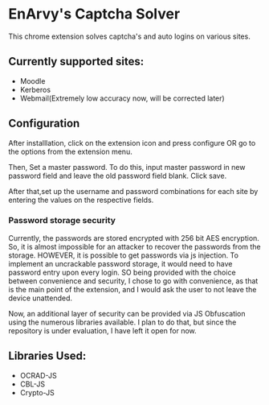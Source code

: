 # EnArvy's Captcha Solver

This chrome extension solves captcha's and auto logins on various sites.
## Currently supported sites:
* Moodle
* Kerberos
* Webmail(Extremely low accuracy now, will be corrected later)
## Configuration
After installlation, click on the extension icon and press configure OR go to the options from the extension menu.

Then, Set a master password. To do this, input master password in new password field and leave the old password field blank. Click save.

After that,set up the username and password combinations for each site by entering the values on the respective fields.

### Password storage security
Currently, the passwords are stored encrypted with 256 bit AES encryption. So, it is almost impossible for an attacker to recover the passwords from the storage. HOWEVER, it is possible to get passwords via js injection. To implement an uncrackable password storage, it would need to have password entry upon every login. SO being provided with the choice between convenience and security, I chose to go with convenience, as that is the main point of the extension, and I would ask the user to not leave the device unattended.

 Now, an additional layer of security can be provided via JS Obfuscation using the numerous libraries available. I plan to do that, but since the repository is under evaluation, I have left it open for now.  
## Libraries Used:
* OCRAD-JS
* CBL-JS
* Crypto-JS